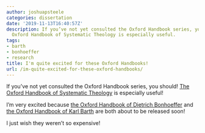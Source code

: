 ```yaml
---
author: joshuapsteele
categories: dissertation
date: '2019-11-13T16:40:57Z'
description: If you’ve not yet consulted the Oxford Handbook series, you should. The
  Oxford Handbook of Systematic Theology is especially useful.
tags:
- barth
- bonhoeffer
- research
title: I'm quite excited for these Oxford Handbooks!
url: /im-quite-excited-for-these-oxford-handbooks/
---
```


If you’ve not yet consulted the Oxford Handbook series, you should! [The Oxford Handbook of Systematic Theology](https://amzn.to/32MEHGy) is especially useful!

I’m very excited because [the Oxford Handbook of Dietrich Bonhoeffer](https://global.oup.com/academic/product/the-oxford-handbook-of-dietrich-bonhoeffer-9780198753179?cc=us&lang=en&) and [the Oxford Handbook of Karl Barth](https://global.oup.com/academic/product/the-oxford-handbook-of-karl-barth-9780199689781?cc=us&lang=en&) are both about to be released soon!

I just wish they weren’t so expensive!